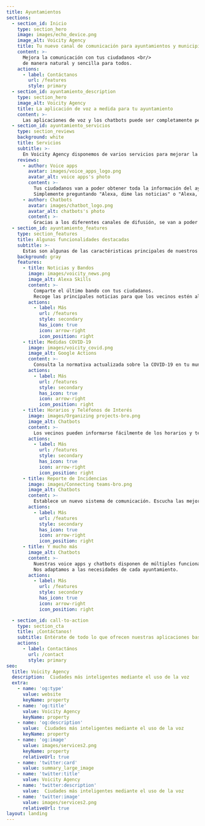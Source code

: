 ```yaml
---
title: Ayuntamientos
sections:
  - section_id: Inicio
    type: section_hero
    image: images/echo_device.png
    image_alt: Voicity Agency
    title: Tu nuevo canal de comunicación para ayuntamientos y municipios
    content: >-
      Mejora la comunicación con tus ciudadanos <br/>
      de manera natural y sencilla para todos.
    actions:
      - label: Contáctanos
        url: /features
        style: primary
  - section_id: ayuntamiento_description
    type: section_hero
    image_alt: Voicity Agency
    title: La aplicación de voz a medida para tu ayuntamiento
    content: >-
      Las aplicaciones de voz y los chatbots puede ser completamente personalizadas para las necesidades concretas de cada localidad. Desde Voicity Agency, realizamos un desarrollo a medida para cada municipio. Los nuevos sistemas de comunicación quedará totalmente integrado con el Ayuntamiento de tal forma que su gestión será una tarea sencilla. Además, las aplicaciobes están en continua evolución. Podrás ver cómo incorporamos periódicamente mejoras y funcionalidades.
  - section_id: ayuntamiento_servicios
    type: section_reviews
    background: white
    title: Servicios
    subtitle: >-
      En Voicity Agency disponemos de varios servicios para mejorar la interacción entre el ayuntamiento y el ciudadano.
    reviews:
      - author: Voice apps
        avatar: images/voice_apps_logo.png
        avatar_alt: voice apps's photo
        content: >-
          Tus ciudadanos van a poder obtener toda la información del ayuntamiento en tiempo real desde sus casas gracias a estos dispositivos.
          Simplemente preguntando "Alexa, dime las noticias" o "Alexa, ¿Que restricciones hay vigentes?" se podrá consultar esta información relevante.
      - author: Chatbots
        avatar: images/chatbot_logo.png
        avatar_alt: chatbots's photo
        content: >-
          Gracias a los diferentes canales de difusión, se van a poder enviar actualizaciones y noticas del ayuntamiento directamente a los teléfonos de los ciudadanos. Con este servicio podrás enviar menajes de Whatsapp o comunidar cualquier noticia a través de un canal de Telegram.
  - section_id: ayuntamiento_features
    type: section_features
    title: Algunas funcionalidades destacadas
    subtitle: >-
      Estas son algunas de las caractéristicas principales de nuestros productos.
    background: gray
    features:
      - title: Noticias y Bandos
        image: images/voicity_news.png
        image_alt: Alexa Skills
        content: >-
          Comparte el último bando con tus ciudadanos.
          Recoge las principales noticias para que los vecinos estén al corriente de las últimas novedades de tu municipio.
        actions:
          - label: Más
            url: /features
            style: secondary
            has_icon: true
            icon: arrow-right
            icon_position: right
      - title: Medidas COVID-19
        image: images/voicity_covid.png
        image_alt: Google Actions
        content: >-
          Consulta la normativa actualizada sobre la COVID-19 en tu municipio así como las horarios, restricciones y protocolos.
        actions:
          - label: Más
            url: /features
            style: secondary
            has_icon: true
            icon: arrow-right
            icon_position: right
      - title: Horarios y Teléfonos de Interés
        image: images/Organizing projects-bro.png
        image_alt: Chatbots
        content: >-
          Los vecinos pueden informarse fácilmente de los horarios y teléfonos de las administraciones e instituciones que existen en tu localidad.
        actions:
          - label: Más
            url: /features
            style: secondary
            has_icon: true
            icon: arrow-right
            icon_position: right
      - title: Reporte de Incidencias
        image: images/Connecting teams-bro.png
        image_alt: Chatbots
        content: >-
          Establece un nuevo sistema de comunicación. Escucha las mejoras y sugerencias que tus vecinos tienen que decirte.
        actions:
          - label: Más
            url: /features
            style: secondary
            has_icon: true
            icon: arrow-right
            icon_position: right
      - title: Y mucho más
        image_alt: Chatbots
        content: >-
          Nuestras voice apps y chatbots disponen de múltiples funcionalidades útiles para el ciudadano. 
          Nos adaptamos a las necesidades de cada ayuntamiento.
        actions:
          - label: Más
            url: /features
            style: secondary
            has_icon: true
            icon: arrow-right
            icon_position: right

  - section_id: call-to-action
    type: section_cta
    title: ¡Contáctanos!
    subtitle: Entérate de todo lo que ofrecen nuestras aplicaciones basadas en voz y nuestros chatbots. <br/> ¡No dudes en contactarnos!.
    actions:
      - label: Contactános
        url: /contact
        style: primary
seo:
  title: Voicity Agency
  description:  Ciudades más inteligentes mediante el uso de la voz
  extra:
    - name: 'og:type'
      value: website
      keyName: property
    - name: 'og:title'
      value: Voicity Agency
      keyName: property
    - name: 'og:description'
      value:  Ciudades más inteligentes mediante el uso de la voz
      keyName: property
    - name: 'og:image'
      value: images/services2.png
      keyName: property
      relativeUrl: true
    - name: 'twitter:card'
      value: summary_large_image
    - name: 'twitter:title'
      value: Voicity Agency
    - name: 'twitter:description'
      value:  Ciudades más inteligentes mediante el uso de la voz
    - name: 'twitter:image'
      value: images/services2.png
      relativeUrl: true
layout: landing
---
```

